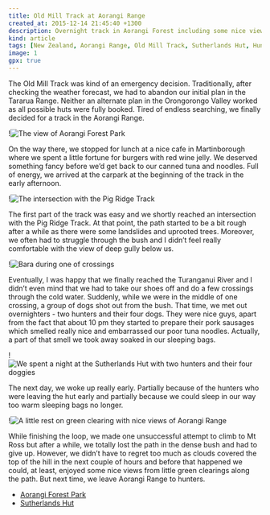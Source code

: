 ```yaml
---
title: Old Mill Track at Aorangi Range
created_at: 2015-12-14 21:45:40 +1300
description: Overnight track in Aorangi Forest including some nice views of surrounding hills, risky walk along poorly maintained path, struggling through the bush and sleeping in a hut with two hunters and their 4 dogs.
kind: article
tags: [New Zealand, Aorangi Range, Old Mill Track, Sutherlands Hut, Hunting, Turanganui River, Two-days Track]
image: 1
gpx: true
---
```


The Old Mill Track was kind of an emergency decision. Traditionally, after checking the weather forecast, we had to abandon our initial plan in the Tararua Range. Neither an alternate plan in the Orongorongo Valley worked as all possible huts were fully booked. Tired of endless searching, we finally decided for a track in the Aorangi Range.

!![The view of Aorangi Forest Park](2)

On the way there, we stopped for lunch at a nice cafe in Martinborough where we spent a little fortune for burgers with red wine jelly. We deserved something fancy before we’d get back to our canned tuna and noodles. Full of energy, we arrived at the carpark at the beginning of the track in the early afternoon.

!![The intersection with the Pig Ridge Track](3)

The first part of the track was easy and we shortly reached an intersection with the Pig Ridge Track. At that point, the path started to be a bit rough after a while as there were some landslides and uprooted trees. Moreover, we often had to struggle through the bush and I didn’t feel really comfortable with the view of deep gully below us.

!![Bara during one of crossings](5)

Eventually, I was happy that we finally reached the Turanganui River and I didn’t even mind that we had to take our shoes off and do a few crossings through the cold water. Suddenly, while we were in the middle of one crossing, a group of dogs shot out from the bush. That time, we met out overnighters - two hunters and their four dogs. They were nice guys, apart from the fact that about 10 pm they started to prepare their pork sausages which smelled really nice and embarrassed our poor tuna noodles. Actually, a part of that smell we took away soaked in our sleeping bags.

!![We spent a night at the Sutherlands Hut with two hunters and their four doggies](4)

The next day, we woke up really early. Partially because of the hunters who were leaving the hut early and partially because we could sleep in our way too warm sleeping bags no longer.

!![A little rest on green clearing with nice views of Aorangi Range](6)

While finishing the loop, we made one unsuccessful attempt to climb to Mt Ross but after a while, we totally lost the path in the dense bush and had to give up. However, we didn’t have to regret too much as clouds covered the top of the hill in the next couple of hours and before that happened we could, at least, enjoyed some nice views from little green clearings along the path. But next time, we leave Aorangi Range to hunters.

* [Aorangi Forest Park](http://www.doc.govt.nz/parks-and-recreation/places-to-go/wairarapa/places/aorangi-forest-park/)
* [Sutherlands Hut](http://www.doc.govt.nz/parks-and-recreation/places-to-go/wairarapa/places/aorangi-forest-park/things-to-do/sutherlands-hut/)
